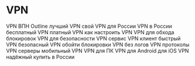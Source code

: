 # VPN
VPN ВПН Outline лучший VPN свой VPN для России VPN в России бесплатный VPN платный VPN как настроить VPN VPN для обхода блокировок VPN для безопасности VPN сервис VPN клиент быстрый VPN безопасный VPN обойти блокировки VPN без логов VPN протоколы VPN серверы мобильный VPN VPN для ПК VPN для Android для iOS VPN надёжный купить в России
